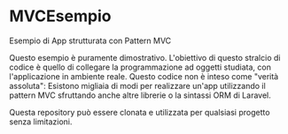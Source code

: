 # MVCEsempio
Esempio di App strutturata con Pattern MVC

Questo esempio è puramente dimostrativo. 
L'obiettivo di questo stralcio di codice è quello di collegare la programmazione ad oggetti studiata, con l'applicazione in ambiente reale.
Questo codice non è inteso come "verità assoluta": Esistono migliaia di modi per realizzare un'app utilizzando il pattern MVC sfruttando anche altre librerie o la sintassi ORM di Laravel.

Questa repository può essere clonata e utilizzata per qualsiasi progetto senza limitazioni.

